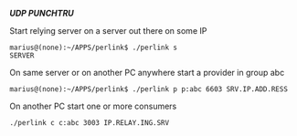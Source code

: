 ***UDP PUNCHTRU***


Start relying server on a server out there on some IP

```
marius@(none):~/APPS/perlink$ ./perlink s
SERVER  
```

On same server or on another PC anywhere start a provider in group abc

```
marius@(none):~/APPS/perlink$ ./perlink p p:abc 6603 SRV.IP.ADD.RESS

```
On another PC start one or more consumers

```
./perlink c c:abc 3003 IP.RELAY.ING.SRV

```







